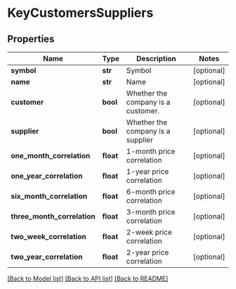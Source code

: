 # KeyCustomersSuppliers

## Properties
Name | Type | Description | Notes
------------ | ------------- | ------------- | -------------
**symbol** | **str** | Symbol | [optional] 
**name** | **str** | Name | [optional] 
**customer** | **bool** | Whether the company is a customer. | [optional] 
**supplier** | **bool** | Whether the company is a supplier | [optional] 
**one_month_correlation** | **float** | 1-month price correlation | [optional] 
**one_year_correlation** | **float** | 1-year price correlation | [optional] 
**six_month_correlation** | **float** | 6-month price correlation | [optional] 
**three_month_correlation** | **float** | 3-month price correlation | [optional] 
**two_week_correlation** | **float** | 2-week price correlation | [optional] 
**two_year_correlation** | **float** | 2-year price correlation | [optional] 

[[Back to Model list]](../README.md#documentation-for-models) [[Back to API list]](../README.md#documentation-for-api-endpoints) [[Back to README]](../README.md)


